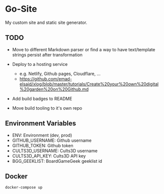 # Go-Site

My custom site and static site generator.

## TODO

- Move to different Markdown parser or find a way to have
  text/template strings persist after transformation

- Deploy to a hosting service
  - e.g. Netlify, Github pages, Cloudflare, ...
   - https://github.com/emad-elsaid/xlog/blob/master/tutorials/Create%20your%20own%20digital%20garden%20on%20Github.md
- Add build badges to README
- Move build tooling to it's own repo

## Environment Variables

- ENV: Environment (dev, prod)
- GITHUB_USERNAME: Github username
- GITHUB_TOKEN: Github token
- CULTS3D_USERNAME: Cults3D username
- CULTS3D_API_KEY: Cults3D API key
- BGG_GEEKLIST: BoardGameGeek geeklist id

## Docker

```bash
docker-compose up
```
